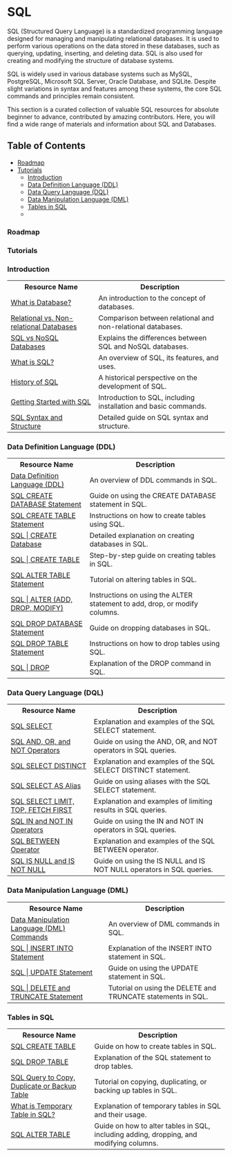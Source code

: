 # SQL

SQL (Structured Query Language) is a standardized programming language designed for managing and manipulating relational databases. It is used to perform various operations on the data stored in these databases, such as querying, updating, inserting, and deleting data. SQL is also used for creating and modifying the structure of database systems.

SQL is widely used in various database systems such as MySQL, PostgreSQL, Microsoft SQL Server, Oracle Database, and SQLite. Despite slight variations in syntax and features among these systems, the core SQL commands and principles remain consistent.

This section is a curated collection of valuable SQL resources for absolute beginner to advance, contributed by amazing contributors. Here, you will find a wide range of materials and information about SQL and Databases.



## Table of Contents

- [Roadmap](#roadmap)
- [Tutorials](#tutorials)
   - [Introduction](#introduction)
   - [Data Definition Language (DDL)](#data-definition-language-ddl)
   - [Data Query Language (DQL)](#data-query-language-dql)
   - [Data Manipulation Language (DML)](#data-manipulation-language-dml)
   - [Tables in SQL](#tables-in-sql)
   - 

### Roadmap
>

### Tutorials
>

### Introduction
<table>
  <tr>
    <th>Resource Name</th>
    <th>Description</th>
  </tr>
  <tr>
    <td><a href="https://www.tutorialspoint.com/what-is-database">What is Database?</a></td>
    <td>An introduction to the concept of databases.</td>
  </tr>
  <tr>
    <td><a href="https://www.ibm.com/cloud/blog/relational-vs-non-relational-databases">Relational vs. Non-relational Databases</a></td>
    <td>Comparison between relational and non-relational databases.</td>
  </tr>
  <tr>
    <td><a href="https://www.mongodb.com/nosql-explained/nosql-vs-sql">SQL vs NoSQL Databases</a></td>
    <td>Explains the differences between SQL and NoSQL databases.</td>
  </tr>
  <tr>
    <td><a href="https://www.w3schools.com/sql/">What is SQL?</a></td>
    <td>An overview of SQL, its features, and uses.</td>
  </tr>
  <tr>
    <td><a href="https://www.geeksforgeeks.org/history-of-sql/">History of SQL</a></td>
    <td>A historical perspective on the development of SQL.</td>
  </tr>
  <tr>
    <td><a href="https://www.programiz.com/sql/getting-started">Getting Started with SQL</a></td>
    <td>Introduction to SQL, including installation and basic commands.</td>
  </tr>
  <tr>
    <td><a href="https://www.tutorialspoint.com/sql/sql-syntax.htm">SQL Syntax and Structure</a></td>
    <td>Detailed guide on SQL syntax and structure.</td>
  </tr>
</table>

### Data Definition Language (DDL)

<table>
  <tr>
    <th>Resource Name</th>
    <th>Description</th>
  </tr>
  <tr>
    <td><a href="https://www.javatpoint.com/ddl-commands-in-sql">Data Definition Language (DDL)</a></td>
    <td>An overview of DDL commands in SQL.</td>
  </tr>
  <tr>
    <td><a href="https://www.w3schools.com/sql/sql_create_db.asp">SQL CREATE DATABASE Statement</a></td>
    <td>Guide on using the CREATE DATABASE statement in SQL.</td>
  </tr>
  <tr>
    <td><a href="https://www.w3schools.com/sql/sql_create_table.asp">SQL CREATE TABLE Statement</a></td>
    <td>Instructions on how to create tables using SQL.</td>
  </tr>
  <tr>
    <td><a href="https://www.geeksforgeeks.org/sql-create-database/">SQL | CREATE Database</a></td>
    <td>Detailed explanation on creating databases in SQL.</td>
  </tr>
  <tr>
    <td><a href="https://www.geeksforgeeks.org/sql-create-table/">SQL | CREATE TABLE</a></td>
    <td>Step-by-step guide on creating tables in SQL.</td>
  </tr>
  <tr>
    <td><a href="https://www.w3schools.com/sql/sql_alter.asp">SQL ALTER TABLE Statement</a></td>
    <td>Tutorial on altering tables in SQL.</td>
  </tr>
  <tr>
    <td><a href="https://www.geeksforgeeks.org/sql-alter-add-drop-modify/">SQL | ALTER (ADD, DROP, MODIFY)</a></td>
    <td>Instructions on using the ALTER statement to add, drop, or modify columns.</td>
  </tr>
  <tr>
    <td><a href="https://www.w3schools.com/sql/sql_drop_db.asp">SQL DROP DATABASE Statement</a></td>
    <td>Guide on dropping databases in SQL.</td>
  </tr>
  <tr>
    <td><a href="https://www.w3schools.com/sql/sql_drop_table.asp">SQL DROP TABLE Statement</a></td>
    <td>Instructions on how to drop tables using SQL.</td>
  </tr>
  <tr>
    <td><a href="https://www.geeksforgeeks.org/sql-drop/">SQL | DROP</a></td>
    <td>Explanation of the DROP command in SQL.</td>
  </tr>
</table>

### Data Query Language (DQL)

<table>
  <tr>
    <th>Resource Name</th>
    <th>Description</th>
  </tr>
  <tr>
    <td><a href="https://www.programiz.com/sql/select">SQL SELECT</a></td>
    <td>Explanation and examples of the SQL SELECT statement.</td>
  </tr>
  <tr>
    <td><a href="https://www.programiz.com/sql/and-or-not">SQL AND, OR, and NOT Operators</a></td>
    <td>Guide on using the AND, OR, and NOT operators in SQL queries.</td>
  </tr>
  <tr>
    <td><a href="https://www.programiz.com/sql/select-distinct">SQL SELECT DISTINCT</a></td>
    <td>Explanation and examples of the SQL SELECT DISTINCT statement.</td>
  </tr>
  <tr>
    <td><a href="https://www.programiz.com/sql/select-as-alias">SQL SELECT AS Alias</a></td>
    <td>Guide on using aliases with the SQL SELECT statement.</td>
  </tr>
  <tr>
    <td><a href="https://www.programiz.com/sql/limit-top-fetch-first">SQL SELECT LIMIT, TOP, FETCH FIRST</a></td>
    <td>Explanation and examples of limiting results in SQL queries.</td>
  </tr>
  <tr>
    <td><a href="https://www.programiz.com/sql/in-operator">SQL IN and NOT IN Operators</a></td>
    <td>Guide on using the IN and NOT IN operators in SQL queries.</td>
  </tr>
  <tr>
    <td><a href="https://www.programiz.com/sql/between-operator">SQL BETWEEN Operator</a></td>
    <td>Explanation and examples of the SQL BETWEEN operator.</td>
  </tr>
  <tr>
    <td><a href="https://www.programiz.com/sql/is-null-not-null">SQL IS NULL and IS NOT NULL</a></td>
    <td>Guide on using the IS NULL and IS NOT NULL operators in SQL queries.</td>
  </tr>
</table>

### Data Manipulation Language (DML)

<table>
  <tr>
    <th>Resource Name</th>
    <th>Description</th>
  </tr>
  <tr>
    <td><a href="https://www.javatpoint.com/dml-commands-in-sql">Data Manipulation Language (DML) Commands</a></td>
    <td>An overview of DML commands in SQL.</td>
  </tr>
  <tr>
    <td><a href="https://www.scaler.com/topics/sql/insert-into-statement-sql/">SQL | INSERT INTO Statement</a></td>
    <td>Explanation of the INSERT INTO statement in SQL.</td>
  </tr>
  <tr>
    <td><a href="https://www.geeksforgeeks.org/sql-update-statement/">SQL | UPDATE Statement</a></td>
    <td>Guide on using the UPDATE statement in SQL.</td>
  </tr>
  <tr>
    <td><a href="https://www.programiz.com/sql/delete-truncate-rows">SQL | DELETE and TRUNCATE Statement</a></td>
    <td>Tutorial on using the DELETE and TRUNCATE statements in SQL.</td>
  </tr>
</table>


### Tables in SQL

<table>
  <tr>
    <th>Resource Name</th>
    <th>Description</th>
  </tr>
  <tr>
    <td><a href="https://www.geeksforgeeks.org/sql-create-table/?ref=lbp">SQL CREATE TABLE</a></td>
    <td>Guide on how to create tables in SQL.</td>
  </tr>
  <tr>
    <td><a href="https://www.geeksforgeeks.org/sql-drop-table-statement/?ref=lbp">SQL DROP TABLE</a></td>
    <td>Explanation of the SQL statement to drop tables.</td>
  </tr>
  <tr>
    <td><a href="https://www.geeksforgeeks.org/sql-query-to-copy-duplicate-or-backup-table/?ref=lbp">SQL Query to Copy, Duplicate or Backup Table</a></td>
    <td>Tutorial on copying, duplicating, or backing up tables in SQL.</td>
  </tr>
  <tr>
    <td><a href="https://www.geeksforgeeks.org/what-is-temporary-table-in-sql/?ref=lbp">What is Temporary Table in SQL?</a></td>
    <td>Explanation of temporary tables in SQL and their usage.</td>
  </tr>
  <tr>
    <td><a href="https://www.geeksforgeeks.org/sql-alter-add-drop-modify/?ref=lbp">SQL ALTER TABLE</a></td>
    <td>Guide on how to alter tables in SQL, including adding, dropping, and modifying columns.</td>
  </tr>
</table>
